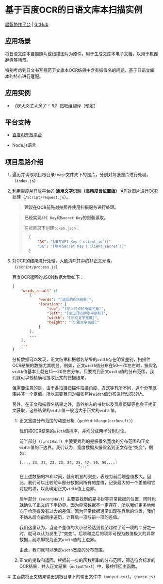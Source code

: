 # 基于百度OCR的日语文库本扫描实例
[启智协作平台](https://git.openi.org.cn/Thin_Buffalo/OCR-Processing) | [GitHub](https://github.com/ThinBuffalo/BunkoOCR-Prossing)

## 应用场景
将日语文库本自摄照片或扫描图片为原件，用于生成文库本电子文档，以用于机器翻译等场景。

特别考虑到日文书写规范下文库本OCR结果中含有振假名的问题，基于日语文库本的特点进行适配。

## 应用实例
- *《败犬女主太多了！ 9》* 贴吧组翻译（预定）

## 平台支持
- [百度AI开放平台]("https://ai.baidu.com/ai-doc/OCR/dk3iqnq51")

- Node.js语言

## 项目思路介绍
1. 遍历并读取项目根目录`image`文件夹下的照片，分别对每张照片进行处理。（`index.js`）

2. 利用百度AI开放平台的 **通用文字识别（高精度含位置版）** API对图片进行OCR处理（`/script/request.js`）。
    > **建议在OCR前先对拍照件使用扫描服务进行处理。**

    > **已经实现`API Key`和`Secret Key`的封装读取。**
    > 
    > 在根目录下创建`token.json`：
    >
    > ```json
    >   {
    >       "AK": "[填写API Key（`client_id`）]"
    >       "SK": "[填写Secret Key（`client_secret`）]"
    >   }
    > ```

3. 对OCR的结果进行处理，大致清除其中的非正文元素。（`/script/process.js`）

    百度OCR返回的JSON数据大致如下：
    ```JSON
    {
        "words_result" :[
            {
                "words": "[返回的OCR结果]",
                "location": {
                    "top": "[左上顶点的垂直坐标]",
                    "left": "[左上顶点的水平坐标]",
                    "width": "[识别文字宽度]",
                    "height": "[识别文字高度]"
                }
            },
            ...
        ],
        ...
    }
    ```

    分析数据可以发现，正文结果和振假名结果的`width`存在明显差别，扫描件OCR结果的数据尤其明显。例如，正文`width`值分布在50—70左右时，振假名`width`值基本上就在15—20左右分布。只要找到正文`width`值的分布范围，我们就可以较精确地提取正文的扫描结果。

    但需要注意的是，由于各拍摄扫描件拍摄角度、方式等有所不同，这个分布范围并非一个定值，所以需要我们对每张照片`width`值分布进行动态分析。

    另外，在正文和振假名结果之外，意外拍入的书封以及页眉页脚等也会干扰正文获取，这些结果的`width`值一般远大于正文的`width`值。

    1. 正文宽度分布范围的动态分析（`getWidthRange(ocrResult)`）
        
        我们把OCR结果的`width`值排序，并均分成两半分别讨论。
        
        前半部分（`firstHalf`）主要要找到的是振假名宽度的分布范围和正文`width`值的下边界。我们认为，宽度数据从振假名到正文存在“突变”，例如：

        ```
        [..., 23, 23, 23, 23, 24, 25, 47, 50, 50,...]
                                   ^---^
        ```

        在上述数据的`25`和`47`间，就有明显的突变，表现为前后项差值极大。因此，我们可以比较前半部分数据间所有的差值，记录最大的一个差值和它对应的项，以此确定正文`width`值上边界。

        后半部分（`secondHalf`）主要要找到的是书封等异常数据的位置，同时也就确认了正文的下半边界。因为异常数据不一定存在，所以我们更多地倾向于检测有没有过大的差值。因为异常数据通常出现在靠后的位置，我们不妨从后向前倒序遍历，计算后一项与前一项的差值。

        我们这里认为，当这个差值的大小已经达到甚至超过了前一项的二分之一时，就可以认为发生了“突变”。后项和之后的项即可视为数值极大的异常数据，前项即视为正文`width`值的上边界。

        由此，我们就可以确定`width`宽度的分布范围。
    
    2. 正文的提取和返回。根据前一步的函数所取的分布范围，筛选符合标准的OCR结果，并入正文结果（`outputText`）中，最终传回主函数。

4. 主函数将正文结果输出到根目录下的输出文件中（`output.txt`）。（`index.js`）   